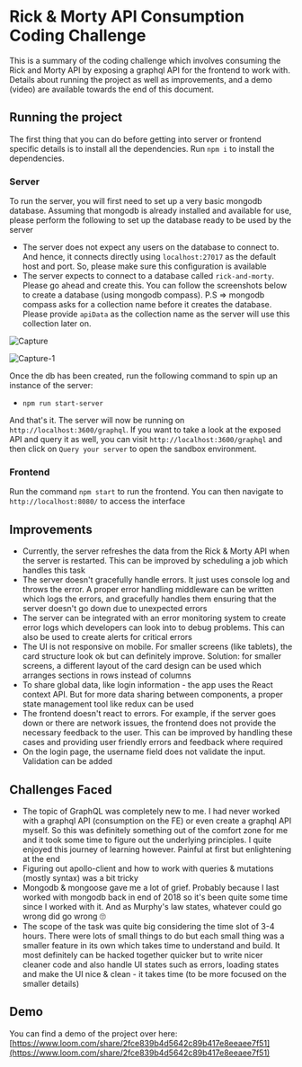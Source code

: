 # Rick & Morty API Consumption Coding Challenge
This is a summary of the coding challenge which involves consuming the Rick and Morty API by exposing a graphql API for the frontend to work with. Details about running the project as well as improvements, and a demo (video) are available towards the end of this document.  

## Running the project  
The first thing that you can do before getting into server or frontend specific details is to install all the dependencies. Run `npm i` to install the dependencies.

### Server
To run the server, you will first need to set up a very basic mongodb database. Assuming that mongodb is already installed and available for use, please perform the following to set up the database ready to be used by the server

* The server does not expect any users on the database to connect to. And hence, it connects directly using `localhost:27017` as the default host and port. So, please make sure this configuration is available
* The server expects to connect to a database called `rick-and-morty`. Please go ahead and create this. You can follow the screenshots below to create a database (using mongodb compass). P.S => mongodb compass asks for a collection name before it creates the database. Please provide `apiData`  as the collection name as the server will use this collection later on.

![Capture](https://user-images.githubusercontent.com/12479952/130519905-ee17ad01-2e61-4ae1-afe9-bee66397bda1.PNG)  


![Capture-1](https://user-images.githubusercontent.com/12479952/130519914-7ed7cf45-d512-4f71-aff3-9bf0acddb054.PNG)  



Once the db has been created, run the following command to spin up an instance of the server:

* `npm run start-server`

And that's it. The server will now be running on `http://localhost:3600/graphql`. If you want to take a look at the exposed API and query it as well, you can visit `http://localhost:3600/graphql` and then click on `Query your server` to open the sandbox environment.

### Frontend
Run the command `npm start` to run the frontend. You can then navigate to `http://localhost:8080/` to access the interface

## Improvements
* Currently, the server refreshes the data from the Rick & Morty API when the server is restarted. This can be improved by scheduling a job which handles this task
* The server doesn't gracefully handle errors. It just uses console log and throws the error. A proper error handling middleware can be written which logs the errors, and gracefully handles them ensuring that the server doesn't go down due to unexpected errors
* The server can be integrated with an error monitoring system to create error logs which developers can look into to debug problems. This can also be used to create alerts for critical errors
* The UI is not responsive on mobile. For smaller screens (like tablets), the card structure look ok but can definitely improve. Solution: for smaller screens, a different layout of the card design can be used which arranges sections in rows instead of columns
* To share global data, like login information - the app uses the React context API. But for more data sharing between components, a proper state management tool like redux can be used
* The frontend doesn't react to errors. For example, if the server goes down or there are network issues, the frontend does not provide the necessary feedback to the user. This can be improved by handling these cases and providing user friendly errors and feedback where required
* On the login page, the username field does not validate the input. Validation can be added

## Challenges Faced
* The topic of GraphQL was completely new to me. I had never worked with a graphql API (consumption on the FE) or even create a graphql API myself. So this was definitely something out of the comfort zone for me and it took some time to figure out the underlying principles. I quite enjoyed this journey of learning however. Painful at first but enlightening at the end
* Figuring out apollo-client and how to work with queries & mutations (mostly syntax) was a bit tricky
* Mongodb & mongoose gave me a lot of grief. Probably because I last worked with mongodb back in end of 2018 so it's been quite some time since I worked with it. And as Murphy's law states, whatever could go wrong did go wrong 🙄
* The scope of the task was quite big considering the time slot of 3-4 hours. There were lots of small things to do but each small thing was a smaller feature in its own which takes time to understand and build. It most definitely can be hacked together quicker but to write nicer cleaner code and also handle UI states such as errors, loading states and make the UI nice & clean - it takes time (to be more focused on the smaller details)

## Demo
You can find a demo of the project over here: [https://www.loom.com/share/2fce839b4d5642c89b417e8eeaee7f51](https://www.loom.com/share/2fce839b4d5642c89b417e8eeaee7f51)
